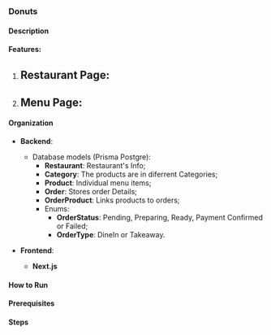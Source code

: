 ### Donuts

#### Description

#### Features:

1. **Restaurant Page**:
    - 

2. **Menu Page**:
    - 

#### Organization

- **Backend**: 
  - Database models (Prisma Postgre):
    - **Restaurant**: Restaurant's Info;
    - **Category**: The products are in diferrent Categories;
    - **Product**: Individual menu items;
    - **Order**: Stores order Details;
    - **OrderProduct**: Links products to orders;
    - Enums:
      - **OrderStatus**: Pending, Preparing, Ready, Payment Confirmed or Failed;
      - **OrderType**: DineIn or Takeaway.

- **Frontend**:
  - **Next.js**

#### How to Run

#### Prerequisites

#### Steps